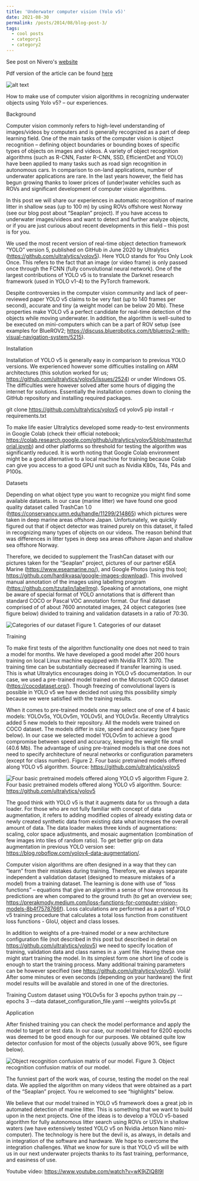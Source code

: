 ```yaml
---
title: 'Underwater computer vision (Yolo v5)'
date: 2021-08-30
permalink: /posts/2014/08/blog-post-3/
tags:
  - cool posts
  - category1
  - category2
---
```


See post on Nivero's [website](https://www.nivero.no/blogg/underwater-computer-vision)

Pdf version of the article can be found [here](https://kriszieba.github.io/_posts/imgs3/www-nivero-no-blogg-underwater-computer-vision.pdf)

![alt text](seaplan_bilde.jpg "Title")

How to make use of computer vision algorithms in recognizing underwater objects using Yolo v5? – our experiences.

Background

Computer vision commonly refers to high-level understanding of images/videos by computers and is generally recognized as a part of deep learning field. One of the main tasks of the computer vision is object recognition – defining object boundaries or bounding boxes of specific types of objects on images and videos. A variety of object recognition algorithms (such as R-CNN, Faster R-CNN, SSD, EfficientDet and YOLO) have been applied to many tasks such as road sign recognition in autonomous cars. In comparison to on-land applications, number of underwater applications are rare. In the last years however, the field has begun growing thanks to lower prices of (under)water vehicles such as ROVs and significant development of computer vision algorithms.

In this post we will share our experiences in automatic recognition of marine litter in shallow seas (up to 100 m) by using ROVs offshore west Norway (see our blog post about “Seaplan” project). If you have access to underwater images/videos and want to detect and further analyze objects, or if you are just curious about recent developments in this field – this post is for you.

We used the most recent version of real-time object detection framework “YOLO” version 5, published on GitHub in June 2020 by Ultralytics (https://github.com/ultralytics/yolov5). Here YOLO stands for You Only Look Once. This refers to the fact that an image (or video frame) is only passed once through the FCNN (fully convolutional neural network). One of the largest contributions of YOLO v5 is to translate the Darknet research framework (used in YOLO v1-4) to the PyTorch framework.

Despite controversies in the computer vision community and lack of peer-reviewed paper YOLO v5 claims to be very fast (up to 140 frames per second), accurate and tiny (a weight model can be below 20 Mb). These properties make YOLO v5 a perfect candidate for real-time detection of the objects while moving underwater. In addition, the algorithm is well-suited to be executed on mini-computers which can be a part of ROV setup (see examples for BlueROV2; https://discuss.bluerobotics.com/t/bluerov2-with-visual-navigation-system/5215).

Installation

Installation of YOLO v5 is generally easy in comparison to previous YOLO versions. We experienced however some difficulties installing on ARM architectures (this solution worked for us; https://github.com/ultralytics/yolov5/issues/2524) or under Windows OS. The difficulties were however solved after some hours of digging the internet for solutions. Essentially the installation comes down to cloning the GitHub repository and installing required packages. 

git clone https://github.com/ultralytics/yolov5  cd yolov5  pip install -r requirements.txt 

To make life easier Ultralytics developed some ready-to-test environments in Google Colab (check their official notebook; https://colab.research.google.com/github/ultralytics/yolov5/blob/master/tutorial.ipynb) and other platforms so threshold for testing the algorithm was significantly reduced. It is worth noting that Google Colab environment might be a good alternative to a local machine for training because Colab can give you access to a good GPU unit such as Nvidia K80s, T4s, P4s and P100s.  

Datasets

Depending on what object type you want to recognize you might find some available datasets. In our case (marine litter) we have found one good quality dataset called TrashCan 1.0 (https://conservancy.umn.edu/handle/11299/214865) which pictures were taken in deep marine areas offshore Japan. Unfortunately, we quickly figured out that if object detector was trained purely on this dataset, it failed in recognizing many types of objects on our videos. The reason behind that was differences in litter types in deep sea areas offshore Japan and shallow sea offshore Norway. 

Therefore, we decided to supplement the TrashCan dataset with our pictures taken for the “Seaplan” project, pictures of our partner eSEA Marine (https://www.eseamarine.no/), and Google Photos (using this tool; https://github.com/hardikvasa/google-images-download). This involved manual annotation of the images using labelImg program (https://github.com/tzutalin/labelImg). Speaking of annotations, one might be aware of special format of YOLO annotations that is different than standard COCO or Pascal VOC annotation format. Our final dataset comprised of of about 7600 annotated images, 24 object categories (see figure below) divided to training and validation datasets in a ratio of 70:30.

![Categories of our dataset](imgs1/fig1.png)
Figure 1. Categories of our dataset

Training

To make first tests of the algorithm functionality one does not need to train a model for months. We have developed a good model after 200 hours training on local Linux machine equipped with Nvidia RTX 3070. The training time can be substantially decreased if transfer learning is used. This is what Ultralytics encourages doing in YOLO v5 documentation. In our case, we used a pre-trained model trained on the Microsoft COCO dataset (https://cocodataset.org/). Though freezing of convolutional layers is possible in YOLO v5 we have decided not using this possibility simply because we were satisfied with the training results.

When it comes to pre-trained models one may select one of one of 4 basic models: YOLOv5s, YOLOv5m, YOLOv5l, and YOLOv5x. Recently Ultralytics added 5 new models to their repository. All the models were trained on COCO dataset. The models differ in size, speed and accuracy (see figure below). In our case we selected model YOLOv5m to achieve a good compromise between speed and accuracy, keeping the weight file small (40.6 Mb). The advantage of using pre-trained models is that one does not need to specify architecture of neural networks or configuration parameters (except for class number).
Figure 2. Four basic pretrained models offered along YOLO v5 algorithm. Source: https://github.com/ultralytics/yolov5

![Four basic pretrained models offered along YOLO v5 algorithm](imgs1/fig2.png)
Figure 2. Four basic pretrained models offered along YOLO v5 algorithm. Source: https://github.com/ultralytics/yolov5

The good think with YOLO v5 is that it augments data for us through a data loader. For those who are not fully familiar with concept of data augmentation, it refers to adding modified copies of already existing data or newly created synthetic data from existing data what increases the overall amount of data. The data loader makes three kinds of augmentations: scaling, color space adjustments, and mosaic augmentation (combination of few images into tiles of random ratio). To get better grip on data augmentation in previous YOLO version see: https://blog.roboflow.com/yolov4-data-augmentation/.  

Computer vision algorithms are often designed in a way that they can “learn” from their mistakes during training. Therefore, we always separate independent a validation dataset (designed to measure mistakes of a model) from a training dataset. The learning is done with use of “loss functions” – equations that give an algorithm a sense of how erroneous its predictions are when compared to the ground truth (to get an overview see; https://prerakmody.medium.com/loss-functions-for-computer-vision-models-8b4f7578766f). Loss calculations are performed as a part of YOLO v5 training procedure that calculates a total loss function from constituent loss functions - GIoU, object and class losses. 

In addition to weights of a pre-trained model or a new architecture configuration file (not described in this post but described in detail on https://github.com/ultralytics/yolov5) we need to specify location of training, validation data and class names in a .yaml file. Having these one might start training the model. In its simplest form one short line of code is enough to start the training process. Many additional training parameters can be however specified (see https://github.com/ultralytics/yolov5). Voilà! After some minutes or even seconds (depending on your hardware) the first model results will be available and stored in one of the directories. 

Training Custom dataset using YOLOv5s for 3 epochs 
python train.py --epochs 3 --data dataset_configuration_file.yaml --weights yolov5s.pt

Application

After finished training you can check the model performance and apply the model to target or test data. In our case, our model trained for 6200 epochs was deemed to be good enough for our purposes. We obtained quite low detector confusion for most of the objects (usually above 90%, see figure below).

![Object recognition confusion matrix of our model.](imgs1/fig3.png)
Figure 3. Object recognition confusion matrix of our model.

The funniest part of the work was, of course, testing the model on the real data. We applied the algorithm on many videos that were obtained as a part of the “Seaplan” project. You re welcomed to see “highlights” below.

We believe that our model trained in YOLO v5 framework does a great job in automated detection of marine litter. This is something that we want to build upon in the next projects. One of the ideas is to develop a YOLO v5-based algorithm for fully autonomous litter search using ROVs or USVs in shallow waters (we have extensively tested YOLO v5 on Nvidia Jetson Nano mini-computer). The technology is here but the devil is, as always, in details and in integration of the software and hardware. We hope to overcome the integration challenges. What we know for sure is that YOLO v5 will be with us in our next underwater projects thanks to its fast training, performance, and easiness of use.

Youtube video: https://www.youtube.com/watch?v=wK9jZIQ8l9I
